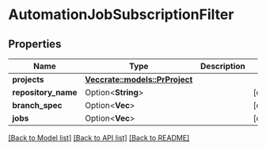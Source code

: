 # AutomationJobSubscriptionFilter

## Properties

Name | Type | Description | Notes
------------ | ------------- | ------------- | -------------
**projects** | [**Vec<crate::models::PrProject>**](PR_Project.md) |  | 
**repository_name** | Option<**String**> |  | [optional]
**branch_spec** | Option<**Vec<String>**> |  | [optional]
**jobs** | Option<**Vec<String>**> |  | [optional]

[[Back to Model list]](../README.md#documentation-for-models) [[Back to API list]](../README.md#documentation-for-api-endpoints) [[Back to README]](../README.md)


